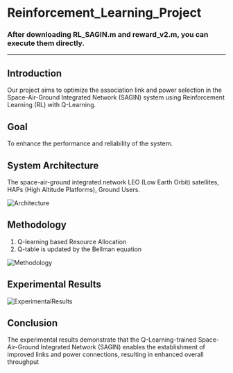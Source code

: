 # Reinforcement_Learning_Project
### After downloading RL_SAGIN.m and reward_v2.m, you can execute them directly.
---
## Introduction
Our project aims to optimize the association link and power selection in the Space-Air-Ground Integrated Network (SAGIN) system using Reinforcement Learning (RL) with Q-Learning.

## Goal
To enhance the performance and reliability of the system.

## System Architecture
The space-air-ground integrated network LEO (Low Earth Orbit) satellites, HAPs (High Altitude Platforms), Ground Users.

![Architecture](https://github.com/Lewis-panda/Reinforcement-Learning_Project/assets/116704255/1fee80ba-0c03-44be-839a-b72f962ce18d)


## Methodology
1. Q-learning based Resource Allocation
2. Q-table is updated by the Bellman equation

![Methodology](https://github.com/Lewis-panda/Reinforcement-Learning_Project/assets/116704255/6dfdc60a-3141-4bff-9fe4-2ffcd50fe507)



## Experimental Results
![ExperimentalResults](https://github.com/Lewis-panda/Reinforcement-Learning_Project/assets/116704255/fc8e27de-fb8a-4a97-bb30-8dc94e9b228c)

## Conclusion
The experimental results demonstrate that the Q-Learning-trained Space-Air-Ground Integrated Network (SAGIN) enables the establishment of improved links and power connections, resulting in enhanced overall throughput


